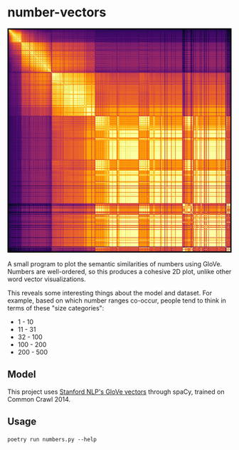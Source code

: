 # number-vectors

![GloVe similarities of numbers 0 through 512](./img/similarities-512.png)

A small program to plot the semantic similarities of numbers using GloVe.
Numbers are well-ordered, so this produces a cohesive 2D plot, unlike other word vector visualizations.

This reveals some interesting things about the model and dataset.
For example, based on which number ranges co-occur, people tend to think in terms of these "size categories":

 - 1 - 10
 - 11 - 31
 - 32 - 100
 - 100 - 200
 - 200 - 500

## Model

This project uses [Stanford NLP's GloVe vectors](https://nlp.stanford.edu/projects/glove/) through spaCy,
trained on Common Crawl 2014.

## Usage

`poetry run numbers.py --help`
